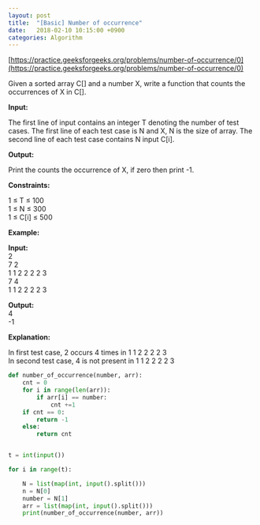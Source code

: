 ```yaml
---
layout: post
title:  "[Basic] Number of occurrence"
date:   2018-02-10 10:15:00 +0900
categories: Algorithm
---
```


[https://practice.geeksforgeeks.org/problems/number-of-occurrence/0](https://practice.geeksforgeeks.org/problems/number-of-occurrence/0)

Given a sorted array C[] and a number X, write a function that counts the occurrences of X in C[].

**Input:**

The first line of input contains an integer T denoting the number of test cases.
The first line of each test case is N and X, N is the size of array.
The second line of each test case contains N input C[i].

**Output:**

Print the counts the occurrence of X, if zero then print -1.

**Constraints:**

1 ≤ T ≤ 100  
1 ≤ N ≤ 300  
1 ≤ C[i] ≤ 500  

**Example:**

**Input:**  
2  
7 2  
1 1 2 2 2 2 3  
7 4  
1 1 2 2 2 2 3  

**Output:**  
4  
-1  

**Explanation:**  

In first test case, 2 occurs 4 times in 1 1 2 2 2 2 3  
In second test case, 4 is not present in 1 1 2 2 2 2 3


```python
def number_of_occurrence(number, arr):
    cnt = 0
    for i in range(len(arr)):
        if arr[i] == number:
            cnt +=1
    if cnt == 0:
        return -1
    else:
        return cnt


t = int(input())

for i in range(t):

    N = list(map(int, input().split()))
    n = N[0]
    number = N[1]
    arr = list(map(int, input().split()))
    print(number_of_occurrence(number, arr))
```